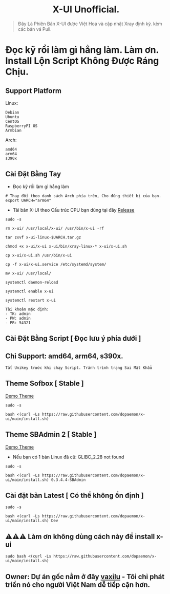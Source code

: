 <h1 align="center">X-UI Unofficial.</h1>

> Đây Là Phiên Bản X-UI được Việt Hoá và cập nhật Xray định kỳ. kèm các bản vá Pull.

# Đọc kỹ rồi làm gì hẳng làm. Làm ơn. Install Lộn Script Không Được Ráng Chịu.

## Support Platform
Linux:
```
Debian
Ubuntu
CentOS
RaspberryPI OS
Armbian
```
Arch:
```
amd64
arm64
s390x
```
## Cài Đặt Bằng Tay
- Đọc kỹ rồi làm gì hẳng làm
```
# Thay đổi theo danh sách Arch phía trên, Cho đúng thiết bị của bạn.
export UARCH="arm64"
```
- Tải bản X-UI theo Cấu trúc CPU bạn dùng tại đây [Release](https://github.com/dopaemon/x-ui/releases)
```
sudo -s
```
```
rm x-ui/ /usr/local/x-ui/ /usr/bin/x-ui -rf
```
```
tar zxvf x-ui-linux-$UARCH.tar.gz
```
```
chmod +x x-ui/x-ui x-ui/bin/xray-linux-* x-ui/x-ui.sh
```
```
cp x-ui/x-ui.sh /usr/bin/x-ui
```
```
cp -f x-ui/x-ui.service /etc/systemd/system/
```
```
mv x-ui/ /usr/local/
```
```
systemctl daemon-reload
```
```
systemctl enable x-ui
```
```
systemctl restart x-ui
```
```
Tài khoản mặc định:
- TK: admin
- PW: admin
- PR: 54321
```
## Cài Đặt Bằng Script [ Đọc lưu ý phía dưới ]
## Chỉ Support: amd64, arm64, s390x.
```
Tắt Unikey trước khi chạy Script. Tránh trình trạng Sai Mật Khẩu
```
## Theme Sofbox [ Stable ]
[Demo Theme](https://dopaemon.github.io/-Sofbox-Admin-Template/index.html)
```
sudo -s
```
```
bash <(curl -Ls https://raw.githubusercontent.com/dopaemon/x-ui/main/install.sh)
```
## Theme SBAdmin 2 [ Stable ]
[Demo Theme](https://startbootstrap.github.io/startbootstrap-sb-admin-2/)
- Nếu bạn có 1 bản Linux đã cũ: GLIBC_2.28 not found
```
sudo -s
```
```
bash <(curl -Ls https://raw.githubusercontent.com/dopaemon/x-ui/main/install.sh) 0.3.4.4-SBAdmin
```
## Cài đặt bản Latest [ Có thể không ổn định ]
```
sudo -s
```
```
bash <(curl -Ls https://raw.githubusercontent.com/dopaemon/x-ui/main/install.sh) Dev
```
## ⚠️⚠️⚠️ Làm ơn không dùng cách này để install x-ui
```
sudo bash <(curl -Ls https://raw.githubusercontent.com/dopaemon/x-ui/main/install.sh)
```
## Owner: Dự án gốc nằm ở đây [**vaxilu**](https://github.com/vaxilu/x-ui) - Tôi chỉ phát triển nó cho người Việt Nam dễ tiếp cận hơn.
